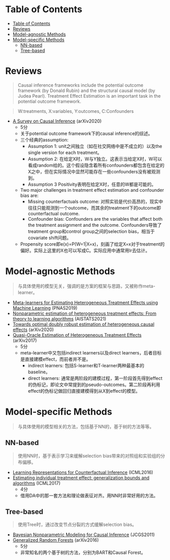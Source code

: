 # Table of Contents

- [Table of Contents](#table-of-contents)
- [Reviews](#reviews)
- [Model-agnostic Methods](#model-agnostic-methods)
- [Model-specific Methods](#model-specific-methods)
  - [NN-based](#nn-based)
  - [Tree-based](#tree-based)

# Reviews

> Causal inference frameworks include the potential outcome framework (by Donald Rubin) and the structural causal model (by Judea Pearl). Treatment Effect Estimation is an important task in the potential outcome framework.

> W:treatments, X:variables, Y:outcomes, C:Confounders

- [A Survey on Causal Inference](https://arxiv.org/abs/2002.02770) (arXiv2020)
    - 5分
    - 关于potential outcome framework下的causal inference的综述。
    - 三个经典的assumption:
      - Assumption 1: unit之间独立（如在社交网络中是不成立的）以及the single version for each treatment。
      - Assumption 2: 在给定X时，W与Y独立。这表示当给定X时，W可以看成random给的。这个假设隐含着所有confounders都包含在给定的X之中，但在实际情况中显然可能存在一些confounders没有被观测到。
      - Assumption 3 Positivity表明在给定X时，任意的W都是可能的。
    - Two major challenges in treatment effect estimation and confounder bias are:
      - Missing counterfactuals outcome: 对照实验是代价高昂的，现实中往往只能观测到一个outcome，而其余的treatment下的outcome即counterfactual outcome.
      - Confounder bias: Confounders are the variables that affect both the treatment assignment and the outcome. Confounders导致了treatment group和control group之间的selection bias，相当于covariate shift问题。
    - Propensity score即e(x)=P(W=1|X=x)，刻画了给定X=x对于treatment的偏好。实际上这里的X也可以写成C。实际应用中通常用lr去估计。

# Model-agnostic Methods

> 与具体使用的模型无关，强调的是方案的框架与思路，又被称作meta-learner。

- [Meta-learners for Estimating Heterogeneous Treatment Effects using Machine Learning](https://arxiv.org/abs/1706.03461) (PNAS2019)
- [Nonparametric estimation of heterogeneous treatment effects: From theory to learning algorithms](https://arxiv.org/abs/1706.03461) (AISTATS2021)
- [Towards optimal doubly robust estimation of heterogeneous causal effects](https://arxiv.org/abs/2004.14497) (arXiv2020)
- [Quasi-Oracle Estimation of Heterogeneous Treatment Effects](https://arxiv.org/abs/1712.04912) (arXiv2017)
  - 5分
  - meta-learner中又包括indirect learners以及direct learners，后者目标是直接建模effect，而前者并不是。
    - indirect learners: 包括S-learner和T-learner两种最基本的baseline。
    - direct learners: 通常是两阶段的建模过程，第一阶段首先得到effect的伪标记，即论文中常提到的pseudo-outcomes。第二阶段再利用effect的伪标记做回归直接建模得到从X到effect的模型。


# Model-specific Methods

> 与具体使用的模型相关的方法，包括基于NN的，基于树的方法等等。

## NN-based

> 使用NN时，基于表示学习来缓解selection bias带来的对照组和实验组的分布偏移。

- [Learning Representations for Counterfactual Inference](https://arxiv.org/abs/1605.03661) (ICML2016)
- [Estimating individual treatment effect: generalization bounds and algorithms](https://arxiv.org/abs/1606.03976) (ICML2017)
    - 4分
    - 借用DA中的那一套方法和理论做表征对齐。用NN时非常好用的方法。

## Tree-based

> 使用Tree时，通过改变节点分裂的方式缓解selection bias。

- [Bayesian Nonparametric Modeling for Causal Inference](https://www.google.com/search?q=Bayesian+Nonparametric+Modeling+for+Causal+Inference&oq=Bayesian+Nonparametric+Modeling+for+Causal+Inference&aqs=chrome..69i57j0i30j69i61.2065j0j4&sourceid=chrome&ie=UTF-8) (JCGS2011)
- [Generalized Random Forests](https://arxiv.org/abs/1610.01271) (arXiv2016)
  - 5分
  - 非常知名的两个基于树的方法，分别为BART和Causal Forest。